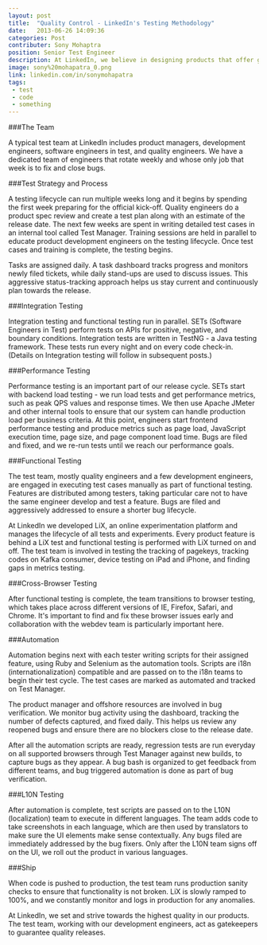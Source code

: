 ```yaml
---
layout: post
title:  "Quality Control - LinkedIn's Testing Methodology"
date:   2013-06-26 14:09:36
categories: Post
contributer: Sony Mohaptra
position: Senior Test Engineer
description: At LinkedIn, we believe in designing products that offer great value to our members, shipping those products quickly, and doing it all without compromising on quality.
image: sony%20mohapatra_0.png
link: linkedin.com/in/sonymohapatra
tags: 
 - test 
 - code 
 - something
---
```


###The Team

A typical test team at LinkedIn includes product managers, development engineers, software engineers in test, and quality engineers. We have a dedicated team of engineers that rotate weekly and whose only job that week is to fix and close bugs.

###Test Strategy and Process

A testing lifecycle can run multiple weeks long and it begins by spending the first week preparing for the official kick-off. Quality engineers do a product spec review and create a test plan along with an estimate of the release date. The next few weeks are spent in writing detailed test cases in an internal tool called Test Manager. Training sessions are held in parallel to educate product development engineers on the testing lifecycle. Once test cases and training is complete, the testing begins.

Tasks are assigned daily. A task dashboard tracks progress and monitors newly filed tickets, while daily stand-ups are used to discuss issues. This aggressive status-tracking approach helps us stay current and continuously plan towards the release. 

###Integration Testing

Integration testing and functional testing run in parallel. SETs (Software Engineers in Test) perform tests on APIs for positive, negative, and boundary conditions. Integration tests are written in TestNG - a Java testing framework. These tests run every night and on every code check-in. (Details on Integration testing will follow in subsequent posts.)

###Performance Testing

Performance testing is an important part of our release cycle. SETs start with backend load testing - we run load tests and get performance metrics, such as peak QPS values and response times. We then use Apache JMeter and other internal tools to ensure that our system can handle production load per business criteria. At this point, engineers start frontend performance testing and produce metrics such as page load, JavaScript execution time, page size, and page component load time. Bugs are filed and fixed, and we re-run tests until we reach our performance goals.

###Functional Testing

The test team, mostly quality engineers and a few development engineers, are engaged in executing test cases manually as part of functional testing. Features are distributed among testers, taking particular care not to have the same engineer develop and test a feature. Bugs are filed and aggressively addressed to ensure a shorter bug lifecycle.

At LinkedIn we developed LiX, an online experimentation platform and manages the lifecycle of all tests and experiments. Every product feature is behind a LiX test and functional testing is performed with LiX turned on and off. The test team is involved in testing the tracking of pagekeys, tracking codes on Kafka consumer, device testing on iPad and iPhone, and finding gaps in metrics testing.

###Cross-Browser Testing

After functional testing is complete, the team transitions to browser testing, which takes place across different versions of IE, Firefox, Safari, and Chrome. It's important to find and fix these browser issues early and collaboration with the webdev team is particularly important here.

###Automation

Automation begins next with each tester writing scripts for their assigned feature, using Ruby and Selenium as the automation tools. Scripts are i18n (internationalization) compatible and are passed on to the i18n teams to begin their test cycle. The test cases are marked as automated and tracked on Test Manager.

The product manager and offshore resources are involved in bug verification. We monitor bug activity using the dashboard, tracking the number of defects captured, and fixed daily. This helps us review any reopened bugs and ensure there are no blockers close to the release date.

After all the automation scripts are ready, regression tests are run everyday on all supported browsers through Test Manager against new builds, to capture bugs as they appear. A bug bash is organized to get feedback from different teams, and bug triggered automation is done as part of bug verification.

###L10N Testing

After automation is complete, test scripts are passed on to the L10N (localization) team to execute in different languages. The team adds code to take screenshots in each language, which are then used by translators to make sure the UI elements make sense contextually. Any bugs filed are immediately addressed by the bug fixers. Only after the L10N team signs off on the UI, we roll out the product in various languages.

###Ship

When code is pushed to production, the test team runs production sanity checks to ensure that functionality is not broken. LiX is slowly ramped to 100%, and we constantly monitor and logs in production for any anomalies.

At LinkedIn, we set and strive towards the highest quality in our products. The test team, working with our development engineers, act as gatekeepers to guarantee quality releases.
